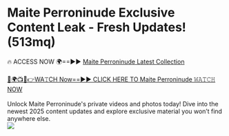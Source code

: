 # Maite Perroninude Exclusive Content Leak - Fresh Updates! (513mq)

🔥 ACCESS NOW 🌍==►► <a href="https://tinyurl.com/yc657z5k" rel="nofollow">Maite Perroninude Latest Collection</a>
<br><br>
[🔴🌍📺📱👉WA𝚃CH Now==►► CLICK HERE TO Maite Perroninude 𝚆𝙰𝚃𝙲𝙷 NOW](https://tinyurl.com/yc657z5k)
<br><br>
Unlock Maite Perroninude's private videos and photos today! Dive into the newest 2025 content updates and explore exclusive material you won’t find anywhere else.
<br>
<a href="https://tinyurl.com/yc657z5k" rel="nofollow" data-target="animated-image.originalLink"><img src="https://camo.githubusercontent.com/8a4f000d20f83aca3bf7ec5f350d767afa0574a8a352519fd8cfa583a6f93a33/68747470733a2f2f692e696d6775722e636f6d2f644a486b345a712e676966" data-canonical-src="https://i.imgur.com/dJHk4Zq.gif" style="max-width: 100%; display: inline-block;" data-target="animated-image.originalImage"></a>
<br>
